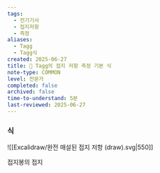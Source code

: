 ```yaml
---
tags:
  - 전기기사
  - 접지저항
  - 측정
aliases:
  - Tagg
  - Tagg식
created: 2025-06-27
title: 📝 Tagg의 접지 저항 측정 기본 식
note-type: COMMON
level: 전문가
completed: false
archived: false
time-to-understand: 5분
last-reviewed: 2025-06-27
---
```



### 식
![[Excalidraw/완전 매설된 접지 저항 (draw).svg|550]]

접지봉의 접지 